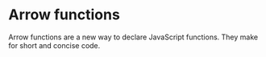 # Arrow functions

Arrow functions are a new way to declare JavaScript functions. They make for short and concise code. 
